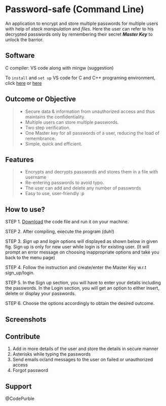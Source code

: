 # Password-safe (Command Line)
An application to encrypt and store multiple passwords for multiple users with help of _stack manipulation_ and _files_.
Here the user can refer to his decrypted passwords only by remembering their secret _**Master Key**_ to unlock the barrior. 

## Software
C compiler: VS code along with mingw (suggestion)

To `install` and `set up` VS code for C and C++ programing environment, click [here](https://www.youtube.com/watch?v=9xCskNFVt2c&t=725s) or [here](https://www.youtube.com/watch?v=VBb0Z0e8szw)

## Outcome or Objective

>- Secure data & information from unauthorized access and thus maintains the confidentiality.
>- Multiple users can store multiple passwords.
>- Two step verification.
>- One Master key for all passwords of a user, reducing the load of remembrance.
>- Simple, quick and efficient. 

## Features
>- Encrypts and decrypts passwords and stores them in a file with username
>- Re-entering passwords to avoid typo.
>- The user can add and delete any number of passwords
>- Easy to use, user-friendly :p

## How to use?
STEP 1. [Download](https://github.com/AnkitaTandon/Password-safe/blob/master/pwd_safe.c) the code file and run it on your machine.  

STEP 2. After compiling, execute the program (duh!)

STEP 3. _Sign up_ and _login_ options will displayed as shown below in given fig.
        Sign up is only for new user while login is for existing user.
        (It will prompt an error message on choosing inappropriate options and take you back to the menu page)
        
STEP 4. Follow the instruction and create/enter the Master Key w.r.t sign_up/login.

STEP 5. In the Sign up section, you will have to enter your details including the passwords.
        In the Login section, you will get an option to either insert, delete or display your passwords.
        
STEP 6. Choose the options accordingly to obtain the desired outcome.
        
## Screenshots


## Contribute
1. Add in more details of the user and store the details in secure manner
2. Asterisks while typing the passwords
3. Send emails or/and messages to the user on failed or unauthorized access
4. Forgot password

## Support
@CodePurble

